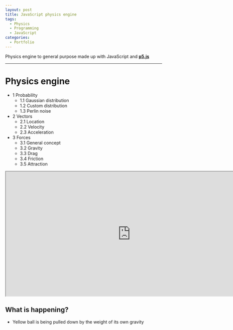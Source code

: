 ```yaml
---
layout: post
title: JavaScript physics engine
tags:
  - Physics
  - Programming
  - JavaScript
categories:
  - Portfolio
---
```


Physics engine to general purpose made up with JavaScript and **[p5.js](https://p5js.org)**

---

# Physics engine

  - 1 Probability                       
    - 1.1 Gaussian distribution         
    - 1.2 Custom distribution           
    - 1.3 Perlin noise                 
  - 2 Vectors                           
    - 2.1 Location                      
    - 2.2 Velocity                      
    - 2.3 Acceleration                  
  - 3 Forces                            
    - 3.1 General concept               
    - 3.2 Gravity                       
    - 3.3 Drag                          
    - 3.4 Friction                      
    - 3.5 Attraction       
    
<iframe src="https://editor.p5js.org/eduardo.messias/embed/2uV8pWtca" width="800" height="400" scroll="no" align="center"></iframe>  

## What is happening?

- Yellow ball is being pulled down by the weight of its own gravity


